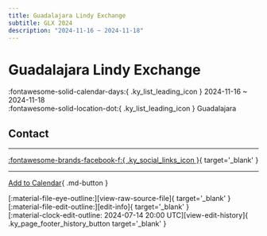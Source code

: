 ```yaml
---
title: Guadalajara Lindy Exchange
subtitle: GLX 2024
description: "2024-11-16 ~ 2024-11-18"
---
```


# Guadalajara Lindy Exchange 

:fontawesome-solid-calendar-days:{ .ky_list_leading_icon } 2024-11-16 ~ 2024-11-18  
:fontawesome-solid-location-dot:{ .ky_list_leading_icon } Guadalajara  

## Contact


---

 [:fontawesome-brands-facebook-f:{ .ky_social_links_icon }](https://www.facebook.com/events/s/glx-guadalajara-lindy-exchange/972622607848177){ target='_blank' }

---

[Add to Calendar](https://swing.news/ics/en/2024/mx/guadalajara-lindy-exchange-2024.ics){ .md-button }

<div class="ky_page_footer" markdown>
<div class="ky_page_footer_trailing" markdown="span">
[:material-file-eye-outline:][view-raw-source-file]{ target='_blank' }
[:material-file-edit-outline:][edit-info]{ target='_blank' }
</div>
<div class="ky_page_footer_leading" markdown="span">
[:material-clock-edit-outline: 2024-07-14 20:00 UTC][view-edit-history]{ .ky_page_footer_history_button target='_blank' }
</div>
</div>

[view-raw-source-file]: https://github.com/swingdance/events/blob/main/2024/mx/guadalajara-lindy-exchange-2024.json "View Raw Source File"
[edit-info]: https://github.com/swingdance/events/issues/new?assignees=&labels=update+event&projects=&template=03-update_entity.yml&title=%5B2024%2Fmx%5D%20Guadalajara%20Lindy%20Exchange&region=mx&year=2024&id=guadalajara-lindy-exchange-2024&name=Guadalajara%20Lindy%20Exchange&org_id= "Edit Info"

[view-edit-history]: https://github.com/swingdance/events/commits/main/2024/mx/guadalajara-lindy-exchange-2024.json "View Edit History"
